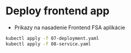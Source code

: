 # Deploy frontend app

- Príkazy na nasadenie Frontend FSA aplikácie

```sh
kubectl apply -f 07-deployment.yaml
kubectl apply -f 08-service.yaml
```